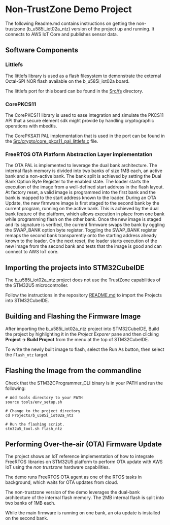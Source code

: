 # Non-TrustZone Demo Project
The following Readme.md contains instructions on getting the non-trustzone (b_u585i_iot02a_ntz) version of the project up and running. It connects to AWS IoT Core and publishes sensor data.

## Software Components

### Littlefs
The littlefs library is used as a flash filesystem to demonstrate the external Octal-SPI NOR flash available on the b_u585i_iot02a board.

The littlefs port for this board can be found in the [Src/fs](Src/fs) directory.

### CorePKCS11
The CorePKCS11 library is used to ease integration and simulate the PKCS11 API that a secure element sdk might provide by handling cryptographic operations with mbedtls.

The CorePKSA11 PAL implementation that is used in the port can be found in the [Src/crypto/core_pkcs11_pal_littlefs.c](Src/crypto/core_pkcs11_pal_littlefs.c) file.

### FreeRTOS OTA Platform Abstraction Layer implementation
The OTA PAL is implemented to leverage the dual bank architecture. The internal flash memory is divided into two banks of size 1MB each, an active bank and a non-active bank. The bank split is achieved by setting the Dual Bank Option Byte Register to the enabled state. The loader starts the execution of the image from a well-defined start address in the flash layout. At factory reset, a valid image is programmed into the first bank and the bank is mapped to the start address known to the loader. During an OTA Update, the new firmware image is first staged to the second bank by the current program, running on the active bank. This is achieved by the dual bank feature of the platform, which allows execution in place from one bank while programming flash on the other bank. Once the new image is staged and its signature is verified, the current firmware swaps the bank by oggling the SWAP_BANK option byte register. Toggling the SWAP_BANK register remaps the second bank transparently onto the starting address already known to the loader. On the next reset, the loader starts execution of the new image from the second bank and tests that the image is good and can connect to AWS IoT core.

## Importing the projects into STM32CubeIDE

The b_u585i_iot02a_ntz project does not use the TrustZone capabilities of the STM32U5 microcontroller.

Follow the instructions in the repository [README.md](../../README.md) to import the Projects into STM32CubeIDE.

## Building and Flashing the Firmware Image

After importing the b_u585i_iot02a_ntz project into STM32CubeIDE, Build the project by highlighting it in the *Project Exporer* pane and then clicking **Project -> Build Project** from the menu at the top of STM32CubeIDE.

To write the newly built image to flash, select the Run As button, then select the `Flash_ntz` target.

## Flashing the Image from the commandline

Check that the STM32CProgrammer_CLI binary is in your PATH and run the following:
```
# Add tools directory to your PATH
source tools/env_setup.sh

# Change to the project directory
cd Projects/b_u585i_iot02a_ntz

# Run the flashing script.
stn32u5_tool.sh flash_ntz
```

## Performing Over-the-air (OTA) Firmware Update

The project shows an IoT reference implementation of how to integrate FreeRTOS libraries on STM32U5 platform to perform OTA update with AWS IoT using the *non trustzone* hardware capabilities.

The demo runs FreeRTOS OTA agent as one of the RTOS tasks in background, which waits for OTA updates from cloud.  

The non-trustzone version of the demo leverages the dual-bank architecture of the internal flash memory. The 2MB internal flash is split into two banks of 1MB each.

While the main firmware is running on one bank, an ota update is installed on the second bank.
